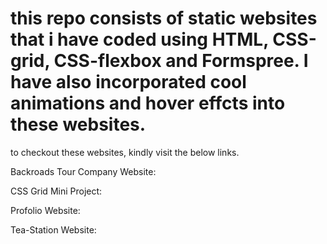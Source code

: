 # this repo consists of static websites that i have coded using HTML, CSS-grid, CSS-flexbox and Formspree. I have also incorporated cool animations and hover effcts into these websites.
to checkout these websites, kindly visit the below links.  

Backroads Tour Company Website:   

CSS Grid Mini Project:   

Profolio Website:   

Tea-Station Website:   
